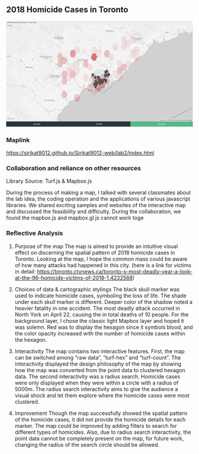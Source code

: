## 2018 Homicide Cases in Toronto

![alt text](https://github.com/Sirikat9012/Sirikat9012-web/blob/master/lab2/Figure.%202018%20Homicide%20cases%20in%20Toronto.png)

### Maplink
https://sirikat9012.github.io/Sirikat9012-web/lab2/index.html

### Collaboration and reliance on other resources
Library Source: Turf.js & Mapbox.js

During the process of making a map, I talked with several classmates about the lab idea, the coding operation and the applications of various javascript libraries. We shared exciting samples and websites of the interactive map and discussed the feasibility and difficulty. During the collaboration, we found the mapbox.js and mapbox.gl.js cannot work toge

### Reflective Analysis
1. Purpose of the map
The map is aimed to provide an intuitive visual effect on discerning the spatial pattern of 2018 homicide cases in Toronto. Looking at the map, I hope the common mass could be aware of how many attacks had happened in this city. (here is a link for victims in detail: https://toronto.ctvnews.ca/toronto-s-most-deadly-year-a-look-at-the-96-homicide-victims-of-2018-1.4232568)

2. Choices of data &  cartographic stylings
The black skull marker was used to indicate homicide cases, symboling the loss of life. The shade under each skull marker is different. Deeper color of the shadow noted a heavier fatality in one accident. The most deadly attack occurred in North York on April 22, causing the in total deaths of 10 people. For the background layer, I chose the classic light Mapbox layer and hoped it was solemn. Red was to display the hexagon since it symbols blood, and the color opacity increased with the number of homicide cases within the hexagon. 

3. Interactivity 
The map contains two interactive features. First, the map can be switched among “raw data”, “turf-hex” and “turf-count”. The interactivity displayed the design philosophy of the map by showing how the map was converted from the point data to clustered hexagon data. The second interactivity was a radius search. Homicide cases were only displayed when they were within a circle with a radius of 5000m. The radius search interactivity aims to give the audience a visual shock and let them explore where the homicide cases were most clustered.

4. Improvement 
Though the map successfully showed the spatial pattern of the homicide cases, it did not provide the homicide details for each marker. The map could be improved by adding filters to search for different types of homicides. Also, due to radius search interactivity, the point data cannot be completely present on the map, for future work, changing the radius of the search circle should be allowed.
